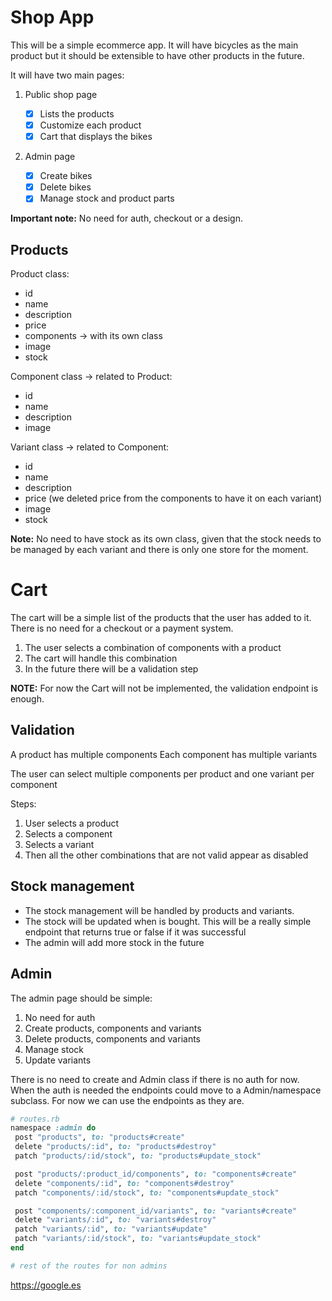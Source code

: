# Shop App

This will be a simple ecommerce app. It will have bicycles as the main product
but it should be extensible to have other products in the future.

It will have two main pages:

1. Public shop page

   - [x] Lists the products
   - [x] Customize each product
   - [x] Cart that displays the bikes

2. Admin page
   - [x] Create bikes
   - [x] Delete bikes
   - [x] Manage stock and product parts

**Important note:**
No need for auth, checkout or a design.

## Products

Product class:

- id
- name
- description
- price
- components -> with its own class
- image
- stock

Component class -> related to Product:

- id
- name
- description
- image

Variant class -> related to Component:

- id
- name
- description
- price (we deleted price from the components to have it on each variant)
- image
- stock

**Note:**
No need to have stock as its own class, given that the stock needs to be managed
by each variant and there is only one store for the moment.

# Cart

The cart will be a simple list of the products that the user has added to it.
There is no need for a checkout or a payment system.

1. The user selects a combination of components with a product
2. The cart will handle this combination
3. In the future there will be a validation step

**NOTE:**
For now the Cart will not be implemented, the validation endpoint is enough.

## Validation

A product has multiple components
Each component has multiple variants

The user can select multiple components per product and one variant per component

Steps:

1. User selects a product
2. Selects a component
3. Selects a variant
4. Then all the other combinations that are not valid appear as disabled

## Stock management

- The stock management will be handled by products and variants.
- The stock will be updated when is bought.
  This will be a really simple endpoint that returns true or false if it was successful
- The admin will add more stock in the future

## Admin

The admin page should be simple:

1. No need for auth
2. Create products, components and variants
3. Delete products, components and variants
4. Manage stock
5. Update variants

There is no need to create and Admin class if there is no auth for now.
When the auth is needed the endpoints could move to a Admin/namespace subclass.
For now we can use the endpoints as they are.

```ruby
# routes.rb
namespace :admin do
 post "products", to: "products#create"
 delete "products/:id", to: "products#destroy"
 patch "products/:id/stock", to: "products#update_stock"

 post "products/:product_id/components", to: "components#create"
 delete "components/:id", to: "components#destroy"
 patch "components/:id/stock", to: "components#update_stock"

 post "components/:component_id/variants", to: "variants#create"
 delete "variants/:id", to: "variants#destroy"
 patch "variants/:id", to: "variants#update"
 patch "variants/:id/stock", to: "variants#update_stock"
end

# rest of the routes for non admins
```

https://google.es
